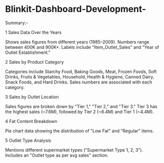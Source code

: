 # Blinkit-Dashboard-Development-
Summary:-

1 Sales Data Over the Years

Shows sales figures from different years (1985–2009).
Numbers range between 400K and 900K+.
Labels include "Item_Outlet_Sales" and "Year of Outlet Establishment."

2 Sales by Product Category

Categories include Starchy Food, Baking Goods, Meat, Frozen Foods, Soft Drinks, Fruits & Vegetables, Household, Health & Hygiene, Canned Dairy, Snack Foods, and Hard Drinks.
Sales numbers are associated with each category.

3 Sales by Outlet Location

Sales figures are broken down by "Tier 1," "Tier 2," and "Tier 3."
Tier 3 has the highest sales (~7.6M), followed by Tier 2 (~6.4M) and Tier 1 (~4.4M).

4 Fat Content Breakdown

Pie chart data showing the distribution of "Low Fat" and "Regular" items.

5 Outlet Type Analysis

Mentions different supermarket types ("Supermarket Type 1, 2, 3").
Includes an "Outlet type as per avg sales" section.

















